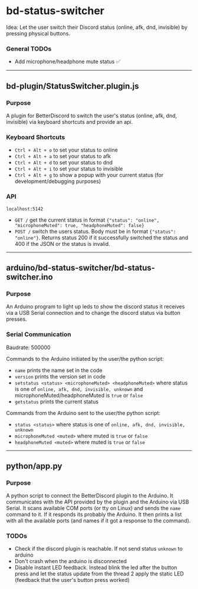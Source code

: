 # bd-status-switcher

Idea: Let the user switch their Discord status (online, afk, dnd, invisible) by pressing physical buttons.

### General TODOs

-   Add microphone/headphone mute status ✅

---

## bd-plugin/StatusSwitcher.plugin.js

### Purpose

A plugin for BetterDiscord to switch the user's status (online, afk, dnd, invisible) via keyboard shortcuts and provide an api.

### Keyboard Shortcuts

-   `Ctrl + Alt + o` to set your status to online
-   `Ctrl + Alt + a` to set your status to afk
-   `Ctrl + Alt + d` to set your status to dnd
-   `Ctrl + Alt + i` to set your status to invisible
-   `Ctrl + Alt + g` to show a popup with your current status (for development/debugging purposes)

### API

`localhost:5142`

-   `GET /` get the current status in format `{"status": "online", "microphoneMuted": true, "headphoneMuted": false}`
-   `POST /` switch the users status. Body must be in format `{"status": "online"}`. Returns status 200 if it successfully switched the status and 400 if the JSON or the status is invalid.

---

## arduino/bd-status-switcher/bd-status-switcher.ino

### Purpose

An Arduino program to light up leds to show the discord status it receives via a USB Serial connection and to change the discord status via button presses.

### Serial Communication

Baudrate: 500000

Commands to the Arduino initiated by the user/the python script:

-   `name` prints the name set in the code
-   `version` prints the version set in code
-   `setstatus <status> <microphoneMuted> <headphoneMuted>` where status is one of `online, afk, dnd, invisible, unknown` and microphoneMuted/headphoneMuted is `true` or `false`
-   `getstatus` prints the current status

Commands from the Arduino sent to the user/the python script:

-   `status <status>` where status is one of `online, afk, dnd, invisible, unknown`
-   `microphoneMuted <muted>` where muted is `true` or `false`
-   `headphoneMuted <muted>` where muted is `true` or `false`

---

## python/app.py

### Purpose

A python script to connect the BetterDiscord plugin to the Arduino. It communicates with the API provided by the plugin and the Arduino via USB Serial.
It scans available COM ports (or tty on Linux) and sends the `name` command to it. If it responds its probably the Arduino. It then prints a list with all the available ports (and names if it got a response to the command).

### TODOs

-   Check if the discord plugin is reachable. If not send status `unknown` to arduino
-   Don't crash when the arduino is disconnected
-   Disable instant LED feedback. Instead blink the led after the button press and let the status update from the thread 2 apply the static LED (feedback that the user's button press worked)
